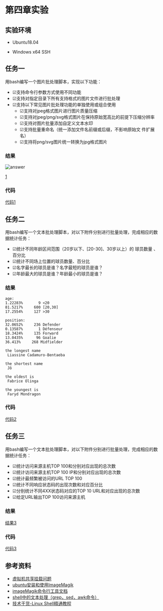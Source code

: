 # 第四章实验

## 实验环境

* Ubuntu18.04

* Windows x64 SSH

## 任务一

⽤bash编写⼀个图⽚批处理脚本，实现以下功能：

*  ☑⽀持命令⾏参数⽅式使⽤不同功能
* ☑⽀持对指定⽬录下所有⽀持格式的图⽚⽂件进⾏批处理
* ☑⽀持以下常⻅图⽚批处理功能的单独使⽤或组合使⽤
  	* ☑⽀持对jpeg格式图⽚进⾏图⽚质量压缩
  	* ☑⽀持对jpeg/png/svg格式图⽚在保持原始宽⾼⽐的前提下压缩分辨率
  	*  ☑⽀持对图⽚批量添加⾃定义⽂本⽔印
  	* ☑⽀持批量重命名（统⼀添加⽂件名前缀或后缀，不影响原始⽂ 件扩展名）
  	* ☑⽀持将png/svg图⽚统⼀转换为jpg格式图⽚ 

### 结果

![answer](https://github.com/yumlii33/linux-2020-yumlii33/blob/branch4/shiyan4/img/answer1.png)

[1](1)

### 代码

[代码1](a.sh)

## 任务二

⽤bash编写⼀个⽂本批处理脚本，对以下附件分别进⾏批量处理，完成相应的数据统计任务： 

- ☑统计不同年龄区间范围（20岁以下、[20-30]、30岁以上）的 球员数量 、百分比
- ☑统计不同场上位置的球员数量、百分⽐
- ☑名字最⻓的球员是谁？名字最短的球员是谁？
- ☑年龄最⼤的球员是谁？年龄最⼩的球员是谁？ 

### 结果

```
age:
1.22283%       9 <20
81.5217%     600 [20,30]
17.2554%     127 >30

position:
32.0652%     236 Defender
0.13587%       1 Défenseur
18.3424%     135 Forward
13.0435%      96 Goalie
36.413%     268 Midfielder

the longest name
 Liassine Cadamuro-Bentaeba

the shortest name
 Jô

the oldest is
 Fabrice Olinga

the youngest is
 Faryd Mondragon
```

### 代码

[代码2](b.sh)

## 任务三

⽤bash编写⼀个⽂本批处理脚本，对以下附件分别进⾏批量处理，完成相应的数据统计任务： 

- ☑统计访问来源主机TOP 100和分别对应出现的总次数
- ☑统计访问来源主机TOP 100 IP和分别对应出现的总次数
- ☑统计最频繁被访问的URL TOP 100
- ☑统计不同响应状态码的出现次数和对应百分⽐
- ☑分别统计不同4XX状态码对应的TOP 10 URL和对应出现的总次数
- ☑给定URL输出TOP 100访问来源主机

### 结果

[结果3](answer3.txt)

### 代码

[代码3](c.sh)

## 参考资料

* [虚拟机共享挂载问题](https://www.cnblogs.com/xuange306/p/11226292.html)
* [ubuntu安装和使用ImageMagik](https://blog.csdn.net/jacke121/article/details/76126245)
* [imageMagik命令行工具文档](https://imagemagick.org/script/command-line-processing.php)
* [shell中的文本处理（grep，sed，awk命令）](https://blog.csdn.net/su_use/article/details/80742686)
* [技术干货-Linux Shell精通教程](https://www.bilibili.com/video/BV117411e7TC?from=search&seid=8714070765139737202)
